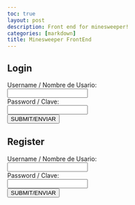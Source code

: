 ```yaml
---
toc: true
layout: post
description: Front end for minesweeper!
categories: [markdown]
title: Minesweeper FrontEnd
---
```



<!--code for the login and registration forms that take username and password.-->
<body>
<section id="login" style="display:block;">
<!-- Login form for Minesweeper game, set display to false after successful login-->
    <h2>Login</h2>
    <form  method="POST">
    <label for="user">Username / Nombre de Usario:</label><br>
    <input type="text" id="user_login" name="user" value=""><br>
    <label for="pass">Password / Clave:</label><br>
    <input type="text" id="pwd_login" name="pass" value=""><br>
    <!--use a button instead of input-->
    <input type="submit" onclick= "loginVerify()" name ="submit" value = "SUBMIT/ENVIAR">
    </form>
</section>

<section id="Register" style="display:block;">
<!-- Registration form for Minesweeper game, set display to false after successful login-->
    <h2>Register</h2>
    <form method="POST">
    <label for="user">Username / Nombre de Usario:</label><br>
    <input type="text" id="rg_usr" name="user" value=""><br>
    <label for="pass">Password / Clave:</label><br>
    <input type="text" id="rg_pwd" name="pass" value=""><br>
    <input type="submit" onclick= "registration()" name ="submit" value = "SUBMIT/ENVIAR">
    </form>
</section>
<!--work in progress code for communicaton between frontend and backend.-->
<script>
    const username = "user"
    const password = "pass"
    const url = "frost.nighthawkcodescrums.gq/api/auth"
    const options = {
        method: 'GET',
        mode: 'cors',
        cache: 'default', 
        credentials: 'omit', 
        headers: {
            'Content-Type': 'application/json'
            }
        };
    const put_options = {...options, method: 'PUT'};
    //function should grab either true or false from the frost API, if true, reveal game grid, if false, do nothing, send an alert or smthin
    function loginVerify(){
        let usr = document.getElementById("user_login").value;
        let pwd = document.getElementById("pwd_login").value;
        let auth_url = "frost.nighthawkcodescrums.gq/api/auth/" + usr + "/" + pwd + "/verify";
        // make a query to frost.nighthawkcodescrums.gq/api/auth/<usr>/<pwd>/verify
        // If the returned statement is "true", hide the login and registration, and display high score and game board
        // if false, clear form, and send an alert to the user
        alert(auth_url)
    }
    function registration(){
        let usr = document.getElementById("rg_usr").value;
        let pwd = document.getElementById("rg_pwd").value;
        // make a query to frost.nighthawkcodescrums.gq/api/auth/<usr>/<pwd>/registration
    }
    function reaction(type, put_url, elemID) {
        fetch('frost.nighthawkcodescrums.gq/api/auth')
        .then(response => {
        if (response.status !== 200) {
            error('GET API response failure: ' + response.status);
        return;
        response.json().then(data => {
        document.getElementById(_GetPWD)
        })
    }
</script>

</body>